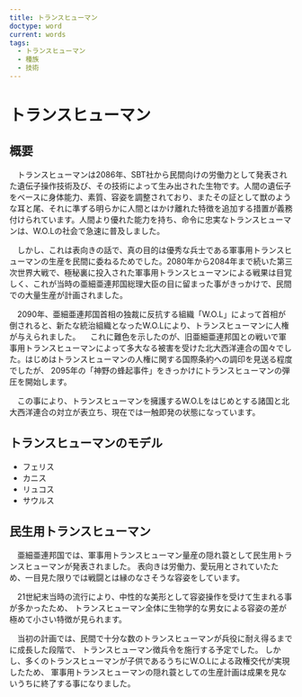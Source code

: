 ```yaml
---
title: トランスヒューマン
doctype: word
current: words
tags:
  - トランスヒューマン
  - 種族
  - 技術
---
```

# トランスヒューマン

## 概要
　トランスヒューマンは2086年、SBT社から民間向けの労働力として発表された遺伝子操作技術及び、その技術によって生み出された生物です。人間の遺伝子をベースに身体能力、素質、容姿を調整されており、またその証として獣のような耳と尾、それに準ずる明らかに人間とはかけ離れた特徴を追加する措置が義務付けられています。人間より優れた能力を持ち、命令に忠実なトランスヒューマンは、W.O.Lの社会で急速に普及しました。

　しかし、これは表向きの話で、真の目的は優秀な兵士である軍事用トランスヒューマンの生産を民間に委ねるためでした。2080年から2084年まで続いた第三次世界大戦で、極秘裏に投入された軍事用トランスヒューマンによる戦果は目覚しく、これが当時の亜細亜連邦国総理大臣の目に留まった事がきっかけで、民間での大量生産が計画されました。

　2090年、亜細亜連邦国首相の独裁に反抗する組織「W.O.L」によって首相が倒されると、新たな統治組織となったW.O.Lにより、トランスヒューマンに人権が与えられました。
　これに難色を示したのが、旧亜細亜連邦国との戦いで軍事用トランスヒューマンによって多大なる被害を受けた北大西洋連合の国々でした。はじめはトランスヒューマンの人権に関する国際条約への調印を見送る程度でしたが、 2095年の「神野の蜂起事件」をきっかけにトランスヒューマンの弾圧を開始します。

　この事により、トランスヒューマンを擁護するW.O.Lをはじめとする諸国と北大西洋連合の対立が表立ち、現在では一触即発の状態になっています。

## トランスヒューマンのモデル

 - フェリス
 - カニス
 - リュコス
 - サウルス

## 民生用トランスヒューマン

　亜細亜連邦国では、軍事用トランスヒューマン量産の隠れ蓑として民生用トランスヒューマンが発表されました。
表向きは労働力、愛玩用とされていたため、一目見た限りでは戦闘とは縁のなさそうな容姿をしています。

　21世紀末当時の流行により、中性的な美形として容姿操作を受けて生まれる事が多かったため、
トランスヒューマン全体に生物学的な男女による容姿の差が極めて小さい特徴が見られます。

　当初の計画では、民間で十分な数のトランスヒューマンが兵役に耐え得るまでに成長した段階で、
トランスヒューマン徴兵令を施行する予定でした。
しかし、多くのトランスヒューマンが子供であるうちにW.O.Lによる政権交代が実現したため、
軍事用トランスヒューマンの隠れ蓑としての生産計画は成果を見ないうちに終了する事になりました。
